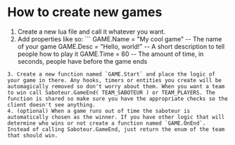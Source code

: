 # How to create new games
1. Create a new lua file and call it whatever you want.
2. Add properties like so: ```
GAME.Name = "My cool game" -- The name of your game
GAME.Desc = "Hello, world!" -- A short description to tell people how to play it
GAME.Time = 60 -- The amount of time, in seconds, people have before the game ends
```
3. Create a new function named `GAME.Start` and place the logic of your game in there. Any hooks, timers or entities you create will be automagically removed so don't worry about them. When you want a team to win call Saboteur.GameEnd( TEAM_SABOTEUR ) or TEAM_PLAYERS. The function is shared so make sure you have the appropriate checks so the client doesn't see anything.
4. (optional) When a game runs out of time the saboteur is automatically chosen as the winner. If you have other logic that will determine who wins or not create a function named `GAME.OnEnd`. Instead of calling Saboteur.GameEnd, just return the enum of the team that should win.